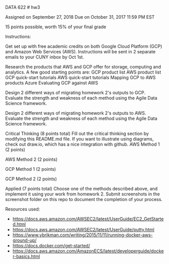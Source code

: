 DATA 622 # hw3

Assigned on September 27, 2018
Due on October 31, 2017 11:59 PM EST

15 points possible, worth 15% of your final grade

Instructions:

Get set up with free academic credits on both Google Cloud Platform (GCP) and Amazon Web Services (AWS). Instructions will be sent in 2 separate emails to your CUNY inbox by Oct 1st.

Research the products that AWS and GCP offer for storage, computing and analytics. A few good starting points are:
  GCP product list
  AWS product list
  GCP quick-start tutorials
  AWS quick-start tutorials
  Mapping GCP to AWS products Azure
  Evaluating GCP against AWS

Design 2 different ways of migrating homework 2's outputs to GCP. Evaluate the strength and weakness of each method using the Agile Data Science framework.

Design 2 different ways of migrating homework 2's outputs to AWS. Evaluate the strength and weakness of each method using the Agile Data Science framework.

Critical Thinking (8 points total)
Fill out the critical thinking section by modifying this README.md file.
If you want to illustrate using diagrams, check out draw.io, which has a nice integration with github.
AWS Method 1 (2 points)

AWS Method 2 (2 points)

GCP Method 1 (2 points)

GCP Method 2 (2 points)

Applied (7 points total)
Choose one of the methods described above, and implement it using your work from homework 2. Submit screenshots in the screenshot folder on this repo to document the completion of your process.


Resources used:
 - https://docs.aws.amazon.com/AWSEC2/latest/UserGuide/EC2_GetStarted.html
 - https://docs.aws.amazon.com/AWSEC2/latest/UserGuide/putty.html
 - https://www.ybrikman.com/writing/2015/11/11/running-docker-aws-ground-up/
 - https://docs.docker.com/get-started/
 - https://docs.aws.amazon.com/AmazonECS/latest/developerguide/docker-basics.html
